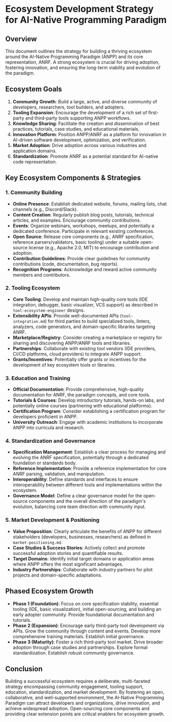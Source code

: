 # Ecosystem Development Strategy for AI-Native Programming Paradigm

## Overview

This document outlines the strategy for building a thriving ecosystem around the AI-Native Programming Paradigm (ANPP) and its core representation, ANRF. A strong ecosystem is crucial for driving adoption, fostering innovation, and ensuring the long-term viability and evolution of the paradigm.

## Ecosystem Goals

1.  **Community Growth**: Build a large, active, and diverse community of developers, researchers, tool builders, and adopters.
2.  **Tooling Expansion**: Encourage the development of a rich set of first-party and third-party tools supporting ANPP workflows.
3.  **Knowledge Sharing**: Facilitate the creation and dissemination of best practices, tutorials, case studies, and educational materials.
4.  **Innovation Platform**: Position ANPP/ANRF as a platform for innovation in AI-driven software development, optimization, and verification.
5.  **Market Adoption**: Drive adoption across various industries and application domains.
6.  **Standardization**: Promote ANRF as a potential standard for AI-native code representation.

## Key Ecosystem Components & Strategies

### 1. Community Building

*   **Online Presence**: Establish dedicated website, forums, mailing lists, chat channels (e.g., Discord/Slack).
*   **Content Creation**: Regularly publish blog posts, tutorials, technical articles, and examples. Encourage community contributions.
*   **Events**: Organize webinars, workshops, meetups, and potentially a dedicated conference. Participate in relevant existing conferences.
*   **Open Source**: Release core components (e.g., ANRF specification, reference parsers/validators, basic tooling) under a suitable open-source license (e.g., Apache 2.0, MIT) to encourage contribution and adoption.
*   **Contribution Guidelines**: Provide clear guidelines for community contributions (code, documentation, bug reports).
*   **Recognition Programs**: Acknowledge and reward active community members and contributors.

### 2. Tooling Ecosystem

*   **Core Tooling**: Develop and maintain high-quality core tools (IDE integration, debugger, basic visualizer, VCS support) as described in `tool-ecosystem-engineer` designs.
*   **Extensibility APIs**: Provide well-documented APIs (`tool-integration.md`) for third parties to build specialized tools, linters, analyzers, code generators, and domain-specific libraries targeting ANRF.
*   **Marketplace/Registry**: Consider creating a marketplace or registry for sharing and discovering ANPP/ANRF tools and libraries.
*   **Partnerships**: Collaborate with existing tool vendors (IDE providers, CI/CD platforms, cloud providers) to integrate ANPP support.
*   **Grants/Incentives**: Potentially offer grants or incentives for the development of key ecosystem tools or libraries.

### 3. Education and Training

*   **Official Documentation**: Provide comprehensive, high-quality documentation for ANRF, the paradigm concepts, and core tools.
*   **Tutorials & Courses**: Develop introductory tutorials, hands-on labs, and potentially online courses (partnering with educational platforms).
*   **Certification Program**: Consider establishing a certification program for developers proficient in ANPP.
*   **University Outreach**: Engage with academic institutions to incorporate ANPP into curricula and research.

### 4. Standardization and Governance

*   **Specification Management**: Establish a clear process for managing and evolving the ANRF specification, potentially through a dedicated foundation or standards body.
*   **Reference Implementation**: Provide a reference implementation for core ANRF parsing, validation, and manipulation.
*   **Interoperability**: Define standards and interfaces to ensure interoperability between different tools and implementations within the ecosystem.
*   **Governance Model**: Define a clear governance model for the open-source components and the overall direction of the paradigm's evolution, balancing core team direction with community input.

### 5. Market Development & Positioning

*   **Value Proposition**: Clearly articulate the benefits of ANPP for different stakeholders (developers, businesses, researchers) as defined in `market-positioning.md`.
*   **Case Studies & Success Stories**: Actively collect and promote successful adoption stories and quantifiable results.
*   **Target Domains**: Identify initial target domains or application areas where ANPP offers the most significant advantages.
*   **Industry Partnerships**: Collaborate with industry partners for pilot projects and domain-specific adaptations.

## Phased Ecosystem Growth

*   **Phase 1 (Foundation)**: Focus on core specification stability, essential tooling (IDE, basic visualization), initial open-sourcing, and building an early adopter community. Provide foundational documentation and tutorials.
*   **Phase 2 (Expansion)**: Encourage early third-party tool development via APIs. Grow the community through content and events. Develop more comprehensive training materials. Establish initial governance.
*   **Phase 3 (Maturity)**: Foster a rich third-party tool market. Drive broader adoption through case studies and partnerships. Explore formal standardization. Establish robust community governance.

## Conclusion

Building a successful ecosystem requires a deliberate, multi-faceted strategy encompassing community engagement, tooling support, education, standardization, and market development. By fostering an open, collaborative, and well-supported environment, the AI-Native Programming Paradigm can attract developers and organizations, drive innovation, and achieve widespread adoption. Open-sourcing core components and providing clear extension points are critical enablers for ecosystem growth.